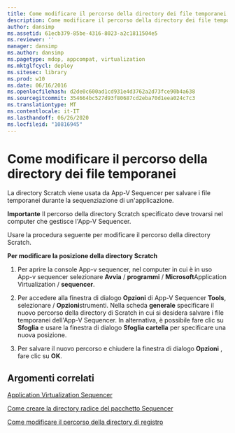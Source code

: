 ```yaml
---
title: Come modificare il percorso della directory dei file temporanei
description: Come modificare il percorso della directory dei file temporanei
author: dansimp
ms.assetid: 61ecb379-85be-4316-8023-a2c1811504e5
ms.reviewer: ''
manager: dansimp
ms.author: dansimp
ms.pagetype: mdop, appcompat, virtualization
ms.mktglfcycl: deploy
ms.sitesec: library
ms.prod: w10
ms.date: 06/16/2016
ms.openlocfilehash: d2de0c600ad1cd931e4d3762a2d73fce90b4a638
ms.sourcegitcommit: 354664bc527d93f80687cd2eba70d1eea024c7c3
ms.translationtype: MT
ms.contentlocale: it-IT
ms.lasthandoff: 06/26/2020
ms.locfileid: "10816945"
---
```

# Come modificare il percorso della directory dei file temporanei


La directory Scratch viene usata da App-V Sequencer per salvare i file temporanei durante la sequenziazione di un'applicazione.

**Importante**  Il percorso della directory Scratch specificato deve trovarsi nel computer che gestisce l'App-V Sequencer.

 

Usare la procedura seguente per modificare il percorso della directory Scratch.

**Per modificare la posizione della directory Scratch**

1.  Per aprire la console App-v sequencer, nel computer in cui è in uso App-v sequencer selezionare **Avvia**  /  **programmi**  /  **Microsoft**Application Virtualization  /  **sequencer**.

2.  Per accedere alla finestra di dialogo **Opzioni** di App-V Sequencer **Tools**, selezionare  /  **Opzioni**strumenti. Nella scheda **generale** specificare il nuovo percorso della directory di Scratch in cui si desidera salvare i file temporanei dell'App-V Sequencer. In alternativa, è possibile fare clic su **Sfoglia** e usare la finestra di dialogo **Sfoglia cartella** per specificare una nuova posizione.

3.  Per salvare il nuovo percorso e chiudere la finestra di dialogo **Opzioni** , fare clic su **OK**.

## Argomenti correlati


[Application Virtualization Sequencer](application-virtualization-sequencer.md)

[Come creare la directory radice del pacchetto Sequencer](how-to-create-the-sequencer-package-root-directory.md)

[Come modificare il percorso della directory di registro](how-to-modify-the-log-directory-location.md)

 

 





